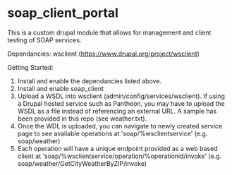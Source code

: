 # soap_client_portal
This is a custom drupal module that allows for management and client testing of SOAP services.

Dependancies:
wsclient (https://www.drupal.org/project/wsclient)

Getting Started:
1. Install and enable the dependancies listed above.
2. Install and enable soap_client
3. Upload a WSDL into wsclient (admin/config/services/wsclient). If using a Drupal hosted service such as Pantheon, you may have to upload the WSDL as a file instead of referencing an external URL. A sample has been provided in this repo (see weather.txt).
4. Once the WDL is uploaded, you can navigate to newly created service page to see available operations at 'soap/%wsclientservice' (e.g. soap/weather)
5. Each operation will have a unique endpoint provided as a web based client at 'soap/%wsclientservice/operation/%operationid/invoke' (e.g. soap/weather/GetCityWeatherByZIP/invoke)

